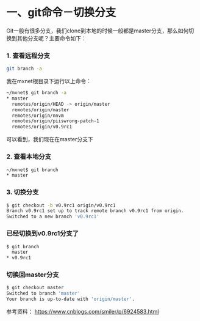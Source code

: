  # 一、git命令－切换分支
 Git一般有很多分支，我们clone到本地的时候一般都是master分支，那么如何切换到其他分支呢？主要命令如下：
 
### 1. 查看远程分支
```bash
git branch -a 
```
我在mxnet根目录下运行以上命令：
```bash
~/mxnet$ git branch -a
* master
  remotes/origin/HEAD -> origin/master
  remotes/origin/master
  remotes/origin/nnvm
  remotes/origin/piiswrong-patch-1
  remotes/origin/v0.9rc1
```
可以看到，我们现在在master分支下

### 2. 查看本地分支
```bash
~/mxnet$ git branch
* master
```
### 3. 切换分支
```bash
$ git checkout -b v0.9rc1 origin/v0.9rc1
Branch v0.9rc1 set up to track remote branch v0.9rc1 from origin.
Switched to a new branch 'v0.9rc1'
```
### 已经切换到v0.9rc1分支了
```bash
$ git branch
  master
* v0.9rc1
```
### 切换回master分支
```bash
$ git checkout master
Switched to branch 'master'
Your branch is up-to-date with 'origin/master'.
```

参考资料： https://www.cnblogs.com/smiler/p/6924583.html
